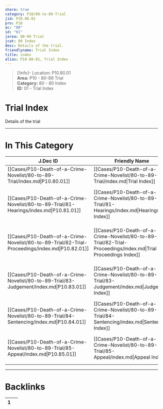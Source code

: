 ```yaml
---  
share: true  
category: P10/80-to-89-Trial  
jid: P10.80.01  
pro: P10  
ac: "80"  
id: "01"  
jarea: 80-89 Trial  
jcat: 80 Index  
desc: Details of the trial.  
friendlyname: Trial Index  
title: index  
alias: P10-80-01, Trial Index  
---  
```

  
>[!info]- Location: P10.80.01  
>**Area:** P10 - 80-89 Trial  
>**Category:** 80 - 80 Index  
>**ID:** 01 - Trial Index  
  
# Trial Index  
  
Details of the trial   
  
  
  
---  
# In This Category  
  
| J.Dec ID                                                                                        | Friendly Name                                                                                                 | Description                                                     |  
| ----------------------------------------------------------------------------------------------- | ------------------------------------------------------------------------------------------------------------- | --------------------------------------------------------------- |  
| [[Cases/P10-Death-of-a-Crime-Novelist/80-to-89-Trial/index.md\|P10.80.01]]                      | [[Cases/P10-Death-of-a-Crime-Novelist/80-to-89-Trial/index.md\|Trial Index]]                                  | Details of the trial.                                           |  
| [[Cases/P10-Death-of-a-Crime-Novelist/80-to-89-Trial/81-Hearings/index.md\|P10.81.01]]          | [[Cases/P10-Death-of-a-Crime-Novelist/80-to-89-Trial/81-Hearings/index.md\|Hearings Index]]                   | Any details of pre-trial hearings, prelim hearings or hearings. |  
| [[Cases/P10-Death-of-a-Crime-Novelist/80-to-89-Trial/82-Trial-Proceedings/index.md\|P10.82.01]] | [[Cases/P10-Death-of-a-Crime-Novelist/80-to-89-Trial/82-Trial-Proceedings/index.md\|Trial Proceedings Index]] | Anything and everything that happened during trial.             |  
| [[Cases/P10-Death-of-a-Crime-Novelist/80-to-89-Trial/83-Judgement/index.md\|P10.83.01]]         | [[Cases/P10-Death-of-a-Crime-Novelist/80-to-89-Trial/83-Judgement/index.md\|Judgement Index]]                 | Details regarding the judgement outcome from trial.             |  
| [[Cases/P10-Death-of-a-Crime-Novelist/80-to-89-Trial/84-Sentencing/index.md\|P10.84.01]]        | [[Cases/P10-Death-of-a-Crime-Novelist/80-to-89-Trial/84-Sentencing/index.md\|Sentencing Index]]               | Information about the sentencing.                               |  
| [[Cases/P10-Death-of-a-Crime-Novelist/80-to-89-Trial/85-Appeal/index.md\|P10.85.01]]            | [[Cases/P10-Death-of-a-Crime-Novelist/80-to-89-Trial/85-Appeal/index.md\|Appeal Index]]                       | If applicable, information about appeal(s).                     |  
  
  
---  
# Backlinks  
<div><table class="dataview table-view-table"><thead class="table-view-thead"><tr class="table-view-tr-header"><th class="table-view-th"><span></span><span class="dataview small-text">1</span></th><th class="table-view-th"><span></span></th></tr></thead><tbody class="table-view-tbody"></tbody></table></div>